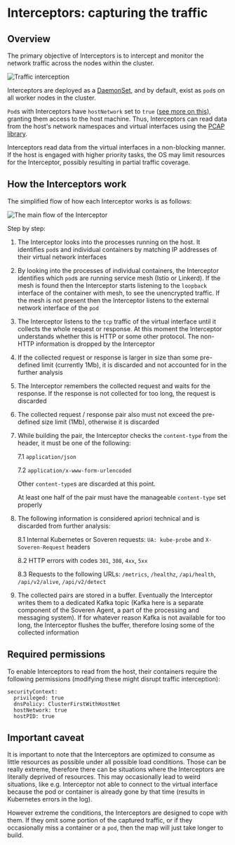 # Interceptors: capturing the traffic

## Overview

The primary objective of Interceptors is to intercept and monitor the network traffic across the nodes within the cluster.

![Traffic interception](../../img/architecture/interception.png "Traffic interception")

Interceptors are deployed as a [DaemonSet](https://kubernetes.io/docs/concepts/workloads/controllers/daemonset/), and by default, exist as `pod`s on all worker nodes in the cluster.

`Pod`s with Interceptors have `hostNetwork` set to `true` ([see more on this](#required-permissions)), granting them access to the host machine. Thus, Interceptors can read data from the host's network namespaces and virtual interfaces using the [PCAP library](https://www.tcpdump.org/).

Interceptors read data from the virtual interfaces in a non-blocking manner. If the host is engaged with higher priority tasks, the OS may limit resources for the Interceptor, possibly resulting in partial traffic coverage.

## How the Interceptors work

The simplified flow of how each Interceptor works is as follows:

![The main flow of the Interceptor](../../img/architecture/interceptor-flow.png "The main flow of the Interceptor")

Step by step:

1. The Interceptor looks into the processes running on the host. It identifies `pod`s and individual containers by matching IP addresses of their virtual network interfaces

2. By looking into the processes of individual containers, the Interceptor identifies which `pod`s are running service mesh (Istio or Linkerd). If the mesh is found then the Interceptor starts listening to the `loopback` interface of the container with mesh, to see the unencrypted traffic. If the mesh is not present then the Interceptor listens to the external network interface of the `pod`

3. The Interceptor listens to the `tcp` traffic of the virtual interface until it collects the whole request or response. At this moment the Interceptor understands whether this is HTTP or some other protocol. The non-HTTP information is dropped by the Interceptor

4. If the collected request or response is larger in size than some pre-defined limit (currently 1Mb), it is discarded and not accounted for in the further analysis

5. The Interceptor remembers the collected request and waits for the response. If the response is not collected for too long, the request is discarded

6. The collected request / response pair also must not exceed the pre-defined size limit (1Mb), otherwise it is discarded

7. While building the pair, the Interceptor checks the `content-type` from the header, it must be one of the following:

   7.1 `application/json`

   7.2 `application/x-www-form-urlencoded`

   Other `content-type`s are discarded at this point.

   At least one half of the pair must have the manageable `content-type` set properly

8. The following information is considered apriori technical and is discarded from further analysis:

    8.1 Internal Kubernetes or Soveren requests: `UA: kube-probe` and `X-Soveren-Request` headers

    8.2 HTTP errors with codes `301`, `308`, `4xx`, `5xx`

    8.3 Requests to the following URLs: `/metrics`, `/healthz`, `/api/health`, `/api/v2/alive`, `/api/v2/detect`

9. The collected pairs are stored in a buffer. Eventually the Interceptor writes them to a dedicated Kafka topic (Kafka here is a separate component of the Soveren Agent, a part of the processing and messaging system). If for whatever reason Kafka is not available for too long, the Interceptor flushes the buffer, therefore losing some of the collected information

## Required permissions

To enable Interceptors to read from the host, their containers require the following permissions (modifying these might disrupt traffic interception):

```shell
securityContext:
  privileged: true
  dnsPolicy: ClusterFirstWithHostNet
  hostNetwork: true
  hostPID: true
```

## Important caveat

It is important to note that the Interceptors are optimized to consume as little resources as possible under all possible load conditions. Those can be really extreme, therefore there can be situations where the Interceptors are literally deprived of resources. This may occasionally lead to weird situations, like e.g. Interceptor not able to connect to the virtual interface because the pod or container is already gone by that time (results in Kubernetes errors in the log).

However extreme the conditions, the Interceptors are designed to cope with them. If they omit some portion of the captured traffic, or if they occasionally miss a container or a `pod`, then the map will just take longer to build. 